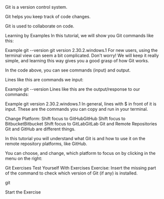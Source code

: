 Git is a version control system.

Git helps you keep track of code changes.

Git is used to collaborate on code.

Learning by Examples
In this tutorial, we will show you Git commands like this:

Example
git --version
git version 2.30.2.windows.1
For new users, using the terminal view can seem a bit complicated. Don't worry! We will keep it really simple, and learning this way gives you a good grasp of how Git works.

In the code above, you can see commands (input) and output.

Lines like this are commands we input:

Example
git --version
Lines like this are the output/response to our commands:

Example
git version 2.30.2.windows.1
In general, lines with $ in front of it is input. These are the commands you can copy and run in your terminal.

Change Platform:
Shift focus to GitHubGitHub
Shift focus to BitbucketBitbucket
Shift focus to GitLabGitLab
Git and Remote Repositories
Git and GitHub are different things.

In this tutorial you will understand what Git is and how to use it on the remote repository platforms, like GitHub.

You can choose, and change, which platform to focus on by clicking in the menu on the right:

Git Exercises
Test Yourself With Exercises
Exercise:
Insert the missing part of the command to check which version of Git (if any) is installed.

git 


Start the Exercise
